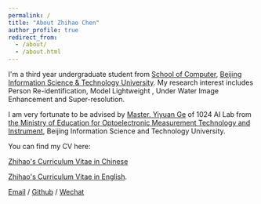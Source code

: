 ```yaml
---
permalink: /
title: "About Zhihao Chen"
author_profile: true
redirect_from: 
  - /about/
  - /about.html
---
```


I'm a third year undergraduate student from [School of Computer](https://jsjxy.bistu.edu.cn/), [Beijing Information Science & Technology University](https://www.bistu.edu.cn/). My research interest includes Person Re-identification, Model Lightweight , Under Water Image Enhancement and Super-resolution.


I am very fortunate to be advised by [Master. Yiyuan Ge](https://scholar.google.com/citations?user=qKxpHGcAAAAJ&hl=zh-CN) of 1024 AI Lab from [the Ministry of Education for Optoelectronic Measurement Technology and Instrument](https://gd.bistu.edu.cn/), Beijing Information Science and Technology University.

You can find my CV here: 

[Zhihao's Curriculum Vitae in Chinese](../assets/ch.pdf)   

[Zhihao's Curriculum Vitae in English](../assets/en.pdf).


[Email](mailto:2845764980@qq.com) / [Github](https://github.com/1024AILab) / [Wechat](../images/wechat.jpg) 
